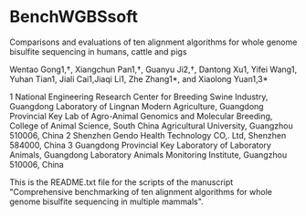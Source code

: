 # BenchWGBSsoft
Comparisons and evaluations of ten alignment algorithms for whole genome bisulfite sequencing in humans, cattle and pigs

Wentao Gong1,†, Xiangchun Pan1,†, Guanyu Ji2,†, Dantong Xu1, Yifei Wang1, Yuhan Tian1, Jiali Cai1,Jiaqi Li1, Zhe Zhang1*, and Xiaolong Yuan1,3*

1 National Engineering Research Center for Breeding Swine Industry, Guangdong Laboratory of Lingnan Modern Agriculture, Guangdong Provincial Key Lab of Agro-Animal Genomics and Molecular Breeding, College of Animal Science, South China Agricultural University, Guangzhou 510006, China
2 Shenzhen Gendo Health Technology CO,. Ltd, Shenzhen 584000, China
3 Guangdong Provincial Key Laboratory of Laboratory Animals, Guangdong Laboratory Animals Monitoring Institute, Guangzhou 510006, China

This is the README.txt file for the scripts of the manuscript "Comprehensive benchmarking of ten alignment algorithms for whole genome bisulfite sequencing in multiple mammals".
